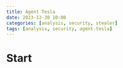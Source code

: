 ```yaml
---
title: Agent Tesla
date: 2023-12-30 10:00
categories: [analysis, security, stealer]
tags: [analysis, security, agent-tesla]
---
```


# Start